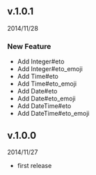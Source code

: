 ## v.1.0.1
2014/11/28

### New Feature
* Add Integer#eto
* Add Integer#eto_emoji
* Add Time#eto
* Add Time#eto_emoji
* Add Date#eto
* Add Date#eto_emoji
* Add DateTime#eto
* Add DateTime#eto_emoji

## v.1.0.0
2014/11/27

* first release
